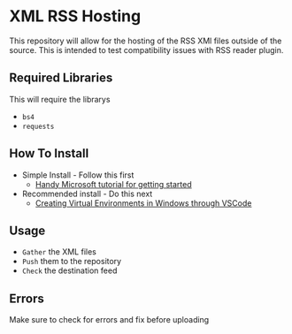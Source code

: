 # XML RSS Hosting

This repository will allow for the hosting of the RSS XMl files outside of the source. This is intended to test compatibility issues with RSS reader plugin.  

## Required Libraries

This will require the librarys

- `bs4`
- `requests`

## How To Install

- Simple Install - Follow this first
    - [Handy Microsoft tutorial for getting started](https://learn.microsoft.com/en-us/windows/python/beginners)
- Recommended install - Do this next
    - [Creating Virtual Environments in Windows through VSCode](https://code.visualstudio.com/docs/python/environments)


## Usage

- `Gather` the XML files
- `Push` them to the repository
- `Check` the destination feed

## Errors

Make sure to check for errors and fix before uploading